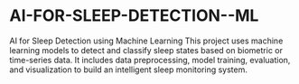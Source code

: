 # AI-FOR-SLEEP-DETECTION--ML
AI for Sleep Detection using Machine Learning This project uses machine learning models to detect and classify sleep states based on biometric or time-series data. It includes data preprocessing, model training, evaluation, and visualization to build an intelligent sleep monitoring system.
